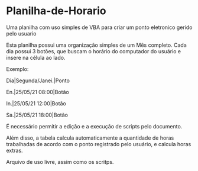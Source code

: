 # Planilha-de-Horario
Uma planilha com uso simples de VBA para criar um ponto eletronico gerido pelo usuario

Esta planilha possui uma organização simples de um Mês completo. Cada dia possui 3 botões, que buscam o horário do computador do usuário e insere
na célula ao lado. 

Exemplo:

Dia|Segunda/Janei.|Ponto

En.|25/05/21 08:00|Botão

In.|25/05/21 12:00|Botão

Sa.|25/05/21 18:00|Botão

É necessário permitir a edição e a execução de scripts pelo documento.

Além disso, a tabela calcula automaticamente a quantidade de horas trabalhadas de acordo com o ponto registrado pelo usuário, e calcula horas extras.

Arquivo de uso livre, assim como os scritps.
